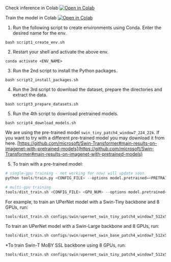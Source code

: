 Check inference in Colab [![Open in Colab](https://colab.research.google.com/assets/colab-badge.svg)](https://githubtocolab.com/cepdnaclk/e16-4yp-Using-Computer-Vision-and-Agent-Based-Modelling-to-Explore-the-Human-Elephant-Conflict/blob/main/code/Swin-v2/demo/inference_demo.ipynb)

Train the model in Colab [![Open in Colab](https://colab.research.google.com/assets/colab-badge.svg)](https://githubtocolab.com/cepdnaclk/e16-4yp-Using-Computer-Vision-and-Agent-Based-Modelling-to-Explore-the-Human-Elephant-Conflict/blob/main/code/Swin-v2/demo/main.ipynb)

1. Run the following script to create environments using Conda. Enter the desired name for the env. 
```console
bash script1_create_env.sh
```

2. Restart your shell and activate the above env. 
```console
conda activate <ENV_NAME>
```

3. Run the 2nd script to install the Python packages. 
```console
bash script2_install_packages.sh
```

4. Run the 3rd script to download the dataset, prepare the directories and extract the data. 
```console
bash script3_prepare_datasets.sh
```

5. Run the 4th script to download pretrained models. 
```console
bash script4_download_models.sh
```

We are using the pre-trained model `swin_tiny_patch4_window7_224_22k`.
If you want to try with a different pre-trained model you may download it from here. 
[https://github.com/microsoft/Swin-Transformer#main-results-on-imagenet-with-pretrained-models](https://github.com/microsoft/Swin-Transformer#main-results-on-imagenet-with-pretrained-models)


5. To train with a pre-trained model: 
```python
# single-gpu training - not working for now/ will update soon
python tools/train.py <CONFIG_FILE> --options model.pretrained=<PRETRAIN_MODEL> [model.backbone.use_checkpoint=True] [other optional arguments]

# multi-gpu training
tools/dist_train.sh <CONFIG_FILE> <GPU_NUM> --options model.pretrained=<PRETRAIN_MODEL> [model.backbone.use_checkpoint=True] [other optional arguments] 
```
For example, to train an UPerNet model with a Swin-Tiny backbone and 8 GPUs, run:

```python
tools/dist_train.sh configs/swin/upernet_swin_tiny_patch4_window7_512x512_160k_loveda.py 8 --cfg-options model.pretrained=swin_tiny_patch4_window7_224_22k_converted.pth

```

To train an UPerNet model with a Swin-Large backbone and 8 GPUs, run:

```python
tools/dist_train.sh configs/swin/upernet_swin_base_patch4_window7_512x512_160k_loveda.py 8 --cfg-options model.pretrained=swin_base_patch4_window12_384_22kto1k_converted.pth

```


*To train Swin-T MoBY SSL backbone using 8 GPUs, run:

```python
tools/dist_train.sh configs/swin/upernet_swin_tiny_patch4_window7_512x512_160k_loveda.py 8 --cfg-options model.pretrained=ssl_pretrained.pth

```